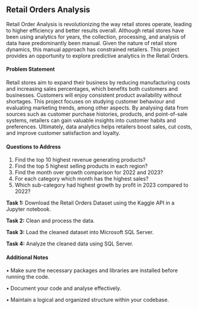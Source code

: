  ## **Retail Orders Analysis**
Retail Order Analysis is revolutionizing the way retail stores operate, leading to higher efficiency and better results overall. Although retail stores have been using analytics for years, the collection, processing, and analysis of data have predominantly been manual. Given the nature of retail store dynamics, this manual approach has constrained retailers.
This project provides an opportunity to explore predictive analytics in the Retail Orders.

#### **Problem Statement**
Retail stores aim to expand their business by reducing manufacturing costs and increasing sales percentages, which benefits both customers and businesses. Customers will enjoy consistent product availability without shortages. 
This project focuses on studying customer behaviour and evaluating marketing trends, among other aspects. By analysing data from sources such as customer purchase histories, products, and point-of-sale systems, retailers can gain valuable insights into customer habits and preferences. 
Ultimately, data analytics helps retailers boost sales, cut costs, and improve customer satisfaction and loyalty.

#### **Questions to Address**
1.	Find the top 10 highest revenue generating products?
2.	Find the top 5 highest selling products in each region?
3.	Find the month over growth comparison for 2022 and 2023?
4.	For each category which month has the highest sales?
5.	Which sub-category had highest growth by profit in 2023 compared to 2022?

**Task 1:** Download the Retail Orders Dataset using the Kaggle API in a Jupyter notebook.

**Task 2:** Clean and process the data.

**Task 3:** Load the cleaned dataset into Microsoft SQL Server.

**Task 4:** Analyze the cleaned data using SQL Server.

#### **Additional Notes**
•	Make sure the necessary packages and libraries are installed before running the code.

•	Document your code and analyse effectively.

•	Maintain a logical and organized structure within your codebase.
